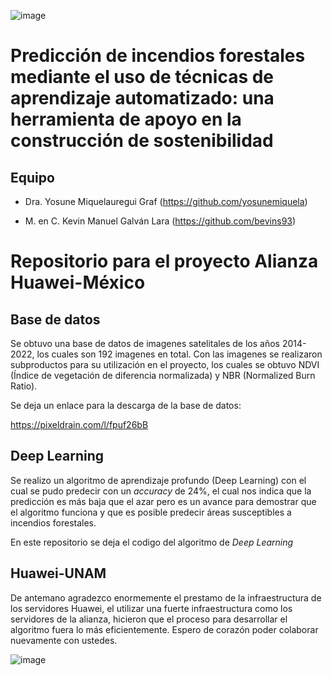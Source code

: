 ![image](https://github.com/bevins93/dlpredfire/assets/71290362/f6bfc053-92a5-454d-9896-ed36ffba5cad)

# **Predicción de incendios forestales mediante el uso de técnicas de aprendizaje automatizado: una herramienta de apoyo en la construcción de sostenibilidad**

## Equipo
- Dra. Yosune Miquelauregui Graf (https://github.com/yosunemiquela)

- M. en C. Kevin Manuel Galván Lara (https://github.com/bevins93)

# Repositorio para el proyecto Alianza Huawei-México

## Base de datos
Se obtuvo una base de datos de imagenes satelitales de los años 2014-2022, los cuales son 192 imagenes en total. Con las imagenes se realizaron subproductos para su utilización en el proyecto, los cuales se obtuvo NDVI (Índice de vegetación de diferencia normalizada) y NBR (Normalized Burn Ratio). 

Se deja un enlace para la descarga de la base de datos:

https://pixeldrain.com/l/fpuf26bB 

## Deep Learning
Se realizo un algoritmo de aprendizaje profundo (Deep Learning) con el cual se pudo predecir con un *accuracy* de 24%, el cual nos indica que la predicción es más baja que el azar pero es un avance para demostrar que el algoritmo funciona y que es posible predecir áreas susceptibles a incendios forestales.

En este repositorio se deja el codigo del algoritmo de *Deep Learning*

## Huawei-UNAM
De antemano agradezco enormemente el prestamo de la infraestructura de los servidores Huawei, el utilizar una fuerte infraestructura como los servidores de la alianza, hicieron que el proceso para desarrollar el algoritmo fuera lo más eficientemente. Espero de corazón poder colaborar nuevamente con ustedes.



![image](https://github.com/bevins93/dlpredfire/assets/71290362/cb64902a-9007-4ab3-839d-6d7910ecbcc8)
